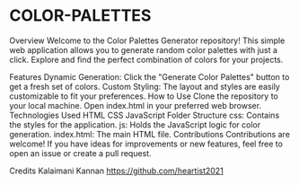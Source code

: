 # COLOR-PALETTES
Overview
Welcome to the Color Palettes Generator repository! This simple web application allows you to generate random color palettes with just a click. Explore and find the perfect combination of colors for your projects.

Features
Dynamic Generation: Click the "Generate Color Palettes" button to get a fresh set of colors.
Custom Styling: The layout and styles are easily customizable to fit your preferences.
How to Use
Clone the repository to your local machine.
Open index.html in your preferred web browser.
Technologies Used
HTML
CSS
JavaScript
Folder Structure
css: Contains the styles for the application.
js: Holds the JavaScript logic for color generation.
index.html: The main HTML file.
Contributions
Contributions are welcome! If you have ideas for improvements or new features, feel free to open an issue or create a pull request.

Credits
Kalaimani Kannan
https://github.com/heartist2021
